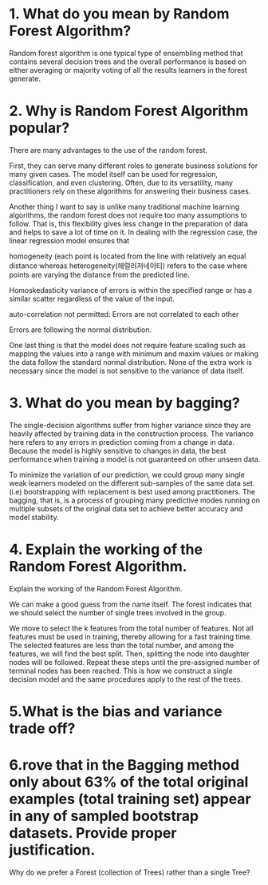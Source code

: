 # 1. What do you mean by Random Forest Algorithm?

Random forest algorithm is one typical type of ensembling method that contains several decision trees and the overall performance is based on either averaging or majority voting of all the results learners in the forest generate. 

# 2.  Why is Random Forest Algorithm popular?

There are many advantages to the use of the random forest. 

First, they can serve many different roles to generate business solutions for many given cases. The model itself can be used for regression, classification, and even clustering.  Often, due to its versatility, many practitioners rely on these algorithms for answering their business cases.

Another thing I want to say is unlike many traditional machine learning algorithms, the random forest does not require too many assumptions to follow. That is, this flexibility gives less change in the preparation of data and helps to save a lot of time on it. In dealing with the regression case, the linear regression model ensures that 


homogeneity (each point is located from the line with relatively an equal distance whereas heterogeneity(헤럴러저네이티) refers to the case where points are varying the distance from the predicted line.

Homoskedasticity variance of errors is within the specified range or has a similar scatter regardless of the value of the input.

auto-correlation not permitted: Errors are not correlated to each other

Errors are following the normal distribution. 

One last thing is that the model does not require feature scaling such as mapping the values into a range with minimum and maxim values or making the data follow the standard normal distribution. None of the extra work is necessary since the model is not sensitive to the variance of data itself. 

# 3. What do you mean by bagging?

The single-decision algorithms suffer from higher variance since they are heavily affected by training data in the construction process. The variance here refers to any errors in prediction coming from a change in data. Because the model is highly sensitive to changes in data, the best performance when training a model is not guaranteed on other unseen data.

To minimize the variation of our prediction, we could group many single weak learners modeled on the different sub-samples of the same data set. (i.e) bootstrapping with replacement is best used among practitioners.
The bagging, that is, is a process of grouping many predictive modes running on multiple subsets of the original data set to achieve better accuracy and model stability. 


# 4. Explain the working of the Random Forest Algorithm.


Explain the working of the Random Forest Algorithm.

We can make a good guess from the name itself. The forest indicates that we should select the number of single trees involved in the group. 

We move to select the k features from the total number of features. Not all features must be used in training, thereby allowing for a fast training time. The selected features are less than the total number, and among the features, we will find the best split. Then, splitting the node into daughter nodes will be followed. Repeat these steps until the pre-assigned number of terminal nodes has been reached. This is how we construct a single decision model and the same procedures apply to the rest of the trees.


# 5.What is the bias and variance trade off?




# 6.rove that in the Bagging method only about 63% of the total original examples (total training set) appear in any of sampled bootstrap datasets. Provide proper justification.

Why do we prefer a Forest (collection of Trees) rather than a single Tree?
